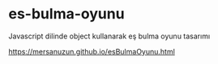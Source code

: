 # es-bulma-oyunu
Javascript dilinde object kullanarak eş bulma oyunu tasarımı

https://mersanuzun.github.io/esBulmaOyunu.html
